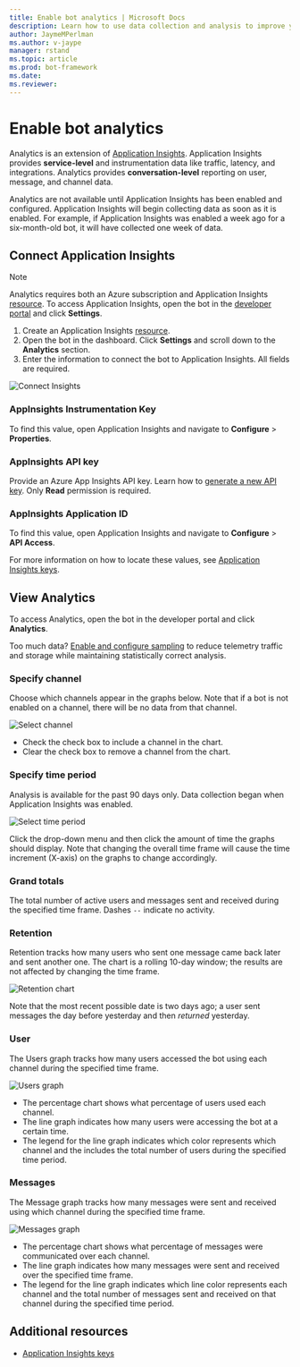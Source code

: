 ```yaml
---
title: Enable bot analytics | Microsoft Docs
description: Learn how to use data collection and analysis to improve your bot with analytics in the Bot Framework.
author: JaymeMPerlman
ms.author: v-jaype
manager: rstand
ms.topic: article
ms.prod: bot-framework
ms.date:
ms.reviewer:
---
```

# Enable bot analytics
Analytics is an extension of [Application Insights](https://docs.microsoft.com/en-us/azure/application-insights/app-insights-analytics). Application Insights provides **service-level** and instrumentation data like traffic, latency, and integrations. Analytics provides **conversation-level** reporting on user, message, and channel data. 

Analytics are not available until Application Insights has been enabled and configured. Application Insights will begin collecting data as soon as it is enabled. For example, if Application Insights was enabled a week ago for a six-month-old bot, it will have collected one week of data.

## Connect Application Insights
> [!NOTE]
> Analytics requires both an Azure subscription and Application Insights [resource](https://docs.microsoft.com/en-us/azure/application-insights/app-insights-create-new-resource).
To access Application Insights, open the bot in the [developer portal](https://dev.botframework.com/) and click **Settings**.

1. Create an Application Insights [resource](https://docs.microsoft.com/en-us/azure/application-insights/app-insights-create-new-resource).
2. Open the bot in the dashboard. Click **Settings** and scroll down to the **Analytics** section.
3. Enter the information to connect the bot to Application Insights. All fields are required.

![Connect Insights](~/media/analytics-enable.png)

### AppInsights Instrumentation Key
To find this value, open Application Insights and navigate to **Configure** > **Properties**.

### AppInsights API key
Provide an Azure App Insights API key. Learn how to [generate a new API key](https://dev.applicationinsights.io/documentation/Authorization/API-key-and-App-ID). Only **Read** permission is required.

### AppInsights Application ID
To find this value, open Application Insights and navigate to **Configure** > **API Access**.

For more information on how to locate these values, see [Application Insights keys](~/resources-app-insights-keys.md).

## View Analytics 
To access Analytics, open the bot in the developer portal and click **Analytics**.

Too much data? [Enable and configure sampling](https://docs.microsoft.com/en-us/azure/application-insights/app-insights-sampling) to reduce telemetry traffic and storage while maintaining statistically correct analysis. 

### Specify channel
Choose which channels appear in the graphs below. Note that if a bot is not enabled on a channel, there will be no data from that channel.

![Select channel](~/media/analytics-channels.png)

* Check the check box to include a channel in the chart.
* Clear the check box to remove a channel from the chart.

### Specify time period
Analysis is available for the past 90 days only. Data collection began when Application Insights was enabled.

![Select time period](~/media/analytics-timepick.png)

Click the drop-down menu and then click the amount of time the graphs should display.
Note that changing the overall time frame will cause the time increment (X-axis) on the graphs to change accordingly.

### Grand totals
The total number of active users and messages sent and received during the specified time frame.
Dashes `--` indicate no activity.

### Retention
Retention tracks how many users who sent one message came back later and sent another one.
The chart is a rolling 10-day window; the results are not affected by changing the time frame.

![Retention chart](~/media/analytics-retention.png)

Note that the most recent possible date is two days ago; a user sent messages the day before yesterday and then *returned* yesterday.

### User
The Users graph tracks how many users accessed the bot using each channel during the specified time frame.

![Users graph](~/media/analytics-users.png)

* The percentage chart shows what percentage of users used each channel.
* The line graph indicates how many users were accessing the bot at a certain time.
* The legend for the line graph indicates which color represents which channel and the includes the total number of users during the specified time period.

### Messages
The Message graph tracks how many messages were sent and received using which channel during the specified time frame.

![Messages graph](~/media/analytics-messages.png)

* The percentage chart shows what percentage of messages were communicated over each channel.
* The line graph indicates how many messages were sent and received over the specified time frame.
* The legend for the line graph indicates which line color represents each channel and the total number of messages sent and received on that channel during the specified time period.

## Additional resources
* [Application Insights keys](~/resources-app-insights-keys.md)